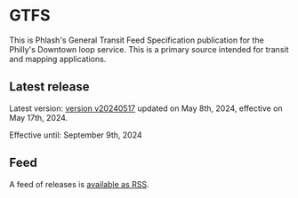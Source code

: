 # GTFS

This is Phlash's General Transit Feed Specification publication for the Philly's Downtown loop service. This is a primary source intended for transit and mapping applications.

## Latest release

Latest version: [version v20240517](https://github.com/PhlashGTFS/GTFS/releases/tag/v202405170) updated on May 8th, 2024, effective on May 17th, 2024.

Effective until: September 9th, 2024


## Feed

A feed of releases is [available as RSS](https://github.com/PhlashGTFS/GTFS/releases.atom).


